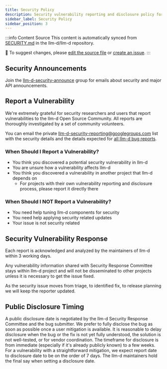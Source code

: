 ```yaml
---
title: Security Policy
description: Security vulnerability reporting and disclosure policy for llm-d
sidebar_label: Security Policy
sidebar_position: 3
---
```


:::info Content Source
This content is automatically synced from [SECURITY.md](https://github.com/llm-d/llm-d/blob/dev/SECURITY.md) in the llm-d/llm-d repository.

📝 To suggest changes, please [edit the source file](https://github.com/llm-d/llm-d/edit/dev/SECURITY.md) or [create an issue](https://github.com/llm-d/llm-d/issues).
:::

## Security Announcements

Join the [llm-d-security-announce](https://groups.google.com/u/1/g/llm-d-security-announce) group for emails about security and major API announcements.

## Report a Vulnerability

We're extremely grateful for security researchers and users that report vulnerabilities to the llm-d Open Source Community. All reports are thoroughly investigated by a set of community volunteers.

You can email the private [llm-d-security-reporting@googlegroups.com](mailto:llm-d-security-reporting@googlegroups.com) list with the security details and the details expected for [all llm-d bug reports](https://github.com/llm-d/llm-d/blob/dev/.github/ISSUE_TEMPLATE/bug.yml).

### When Should I Report a Vulnerability?

- You think you discovered a potential security vulnerability in llm-d
- You are unsure how a vulnerability affects llm-d
- You think you discovered a vulnerability in another project that llm-d depends on
  - For projects with their own vulnerability reporting and disclosure process, please report it directly there

### When Should I NOT Report a Vulnerability?

- You need help tuning llm-d components for security
- You need help applying security related updates
- Your issue is not security related

## Security Vulnerability Response

Each report is acknowledged and analyzed by the maintainers of llm-d within 3 working days.

Any vulnerability information shared with Security Response Committee stays within llm-d project and will not be disseminated to other projects unless it is necessary to get the issue fixed.

As the security issue moves from triage, to identified fix, to release planning we will keep the reporter updated.

## Public Disclosure Timing

A public disclosure date is negotiated by the llm-d Security Response Committee and the bug submitter. We prefer to fully disclose the bug as soon as possible once a user mitigation is available. It is reasonable to delay disclosure when the bug or the fix is not yet fully understood, the solution is not well-tested, or for vendor coordination. The timeframe for disclosure is from immediate (especially if it's already publicly known) to a few weeks. For a vulnerability with a straightforward mitigation, we expect report date to disclosure date to be on the order of 7 days. The llm-d maintainers hold the final say when setting a disclosure date.

